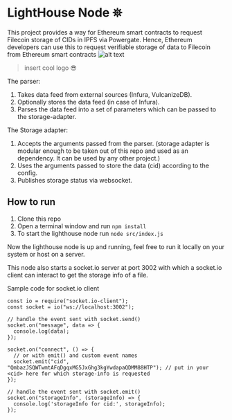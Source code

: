 # LightHouse Node ⛯
This project provides a way for Ethereum smart contracts to request Filecoin storage of CIDs in IPFS via Powergate. Hence, Ethereum developers can use this to request verifiable storage of data to Filecoin from Ethereum smart contracts
![alt text](https://github.com/nandit123/lighthouse/blob/master/res/lighthouse.png?raw=true)
> insert cool logo 😎

The parser:

1. Takes data feed from external sources (Infura, VulcanizeDB).
2. Optionally stores the data feed (in case of Infura).
3. Parses the data feed into a set of parameters which can be passed to the storage-adapter.

The Storage adapter:

1. Accepts the arguments passed from the parser. (storage adapter is modular enough to be taken out of this repo and used as an dependency. It can be used by any other project.)
2. Uses the arguments passed to store the data (cid) according to the config.
3. Publishes storage status via websocket.

## How to run

1. Clone this repo
2. Open a terminal window and run `npm install`
3. To start the lighthouse node run `node src/index.js`

Now the lighthouse node is up and running, feel free to run it locally on your system or host on a server. 

This node also starts a socket.io server at port 3002 with which a socket.io client can interact to get the storage info of a file.

Sample code for socket.io client 
```
const io = require("socket.io-client");
const socket = io("ws://localhost:3002");

// handle the event sent with socket.send()
socket.on("message", data => {
  console.log(data);
});

socket.on("connect", () => {
  // or with emit() and custom event names
  socket.emit("cid", "QmbazJSQWTwmtAFqDgqxMG5JxGhg3kgYwdapaQDMM88HTP"); // put in your <cid> here for which storage-info is requested
});

// handle the event sent with socket.emit()
socket.on("storageInfo", (storageInfo) => {
  console.log('storageInfo for cid:', storageInfo);
});
```
